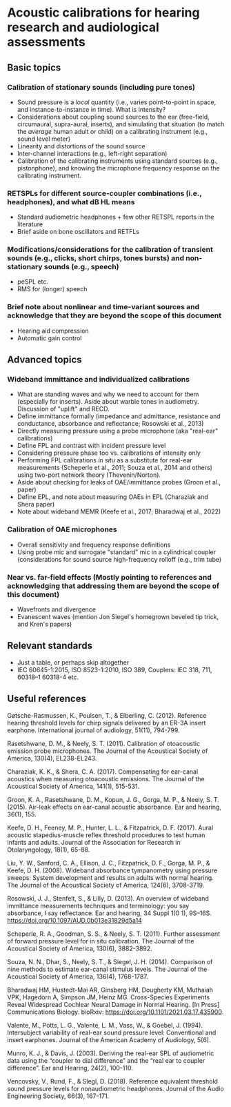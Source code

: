 # Acoustic calibrations for hearing research and audiological assessments

## Basic topics

### Calibration of stationary sounds (including pure tones)

- Sound pressure is a *local* quantity (i.e., varies point-to-point in space, and instance-to-instance in time). What is intensity?
- Considerations about coupling sound sources to the ear (free-field, circumaural, supra-aural, inserts), and simulating that situation (to match the *average* human adult or child) on a calibrating instrument (e.g., sound level meter)
- Linearity and distortions of the sound source
- Inter-channel interactions (e.g., left-right separation)
- Calibration of the calibrating instruments using standard sources (e.g., pistonphone), and knowing the microphone frequency response on the calibrating instrument.

### RETSPLs for different source-coupler combinations (i.e., headphones), and what dB HL means

- Standard audiometric headphones + few other RETSPL reports in the literature
- Brief aside on bone oscillators and RETFLs

### Modifications/considerations for the calibration of transient sounds (e.g., clicks, short chirps, tones bursts) and non-stationary sounds (e.g., speech)

- peSPL etc.
- RMS for (longer) speech

### Brief note about nonlinear and time-variant sources and acknowledge that they are beyond the scope of this document

- Hearing aid compression
- Automatic gain control

## Advanced topics

### Wideband immittance and individualized calibrations

- What are standing waves and why we need to account for them (especially for inserts). Aside about warble tones in audiometry. Discussion of "uplift" and RECD.
- Define immittance formally (impedance and admittance, resistance and conductance, absorbance and reflectance; Rosowski et al., 2013)
- Directly measuring pressure using a probe microphone (aka "real-ear" calibrations)
- Define FPL and contrast with incident pressure level
- Considering pressure phase too vs. calibrations of intensity only
- Performing FPL calibrations *in situ* as a substitute for real-ear measurements (Scheperle et al., 2011; Souza et al., 2014 and others) using two-port network theory (Thevenin/Norton).
- Aside about checking for leaks of OAE/immittance probes (Groon et al., paper)
- Define EPL, and note about measuring OAEs in EPL (Charaziak and Shera paper)
- Note about wideband MEMR (Keefe et al., 2017; Bharadwaj et al., 2022)

### Calibration of OAE microphones

- Overall sensitivity and frequency response definitions
- Using probe mic and surrogate "standard" mic in a cylindrical coupler (considerations for sound source high-frequency rolloff (e.g., trim tube)

### Near vs. far-field effects (Mostly pointing to references and acknowledging that addressing them are beyond the scope of this document)

- Wavefronts and divergence
- Evanescent waves (mention Jon Siegel's homegrown beveled tip trick, and Kren's papers)

## Relevant standards

- Just a table, or perhaps skip altogether
- IEC 60645-1:2015, ISO 8523-1:2010, ISO 389, Couplers: IEC 318, 711, 60318–1 60318-4 etc.


## Useful references

Gøtsche-Rasmussen, K., Poulsen, T., & Elberling, C. (2012). Reference hearing threshold levels for chirp signals delivered by an ER-3A insert earphone. International journal of audiology, 51(11), 794-799.

Rasetshwane, D. M., & Neely, S. T. (2011). Calibration of otoacoustic emission probe microphones. The Journal of the Acoustical Society of America, 130(4), EL238-EL243.

Charaziak, K. K., & Shera, C. A. (2017). Compensating for ear-canal acoustics when measuring otoacoustic emissions. The Journal of the Acoustical Society of America, 141(1), 515-531.

Groon, K. A., Rasetshwane, D. M., Kopun, J. G., Gorga, M. P., & Neely, S. T. (2015). Air-leak effects on ear-canal acoustic absorbance. Ear and hearing, 36(1), 155.

Keefe, D. H., Feeney, M. P., Hunter, L. L., & Fitzpatrick, D. F. (2017). Aural acoustic stapedius-muscle reflex threshold procedures to test human infants and adults. Journal of the Association for Research in Otolaryngology, 18(1), 65-88.

Liu, Y. W., Sanford, C. A., Ellison, J. C., Fitzpatrick, D. F., Gorga, M. P., & Keefe, D. H. (2008). Wideband absorbance tympanometry using pressure sweeps: System development and results on adults with normal hearing. The Journal of the Acoustical Society of America, 124(6), 3708-3719.

Rosowski, J. J., Stenfelt, S., & Lilly, D. (2013). An overview of wideband immittance measurements techniques and terminology: you say absorbance, I say reflectance. Ear and hearing, 34 Suppl 1(0 1), 9S–16S. https://doi.org/10.1097/AUD.0b013e31829d5a14

Scheperle, R. A., Goodman, S. S., & Neely, S. T. (2011). Further assessment of forward pressure level for in situ calibration. The Journal of the Acoustical Society of America, 130(6), 3882-3892.

Souza, N. N., Dhar, S., Neely, S. T., & Siegel, J. H. (2014). Comparison of nine methods to estimate ear-canal stimulus levels. The Journal of the Acoustical Society of America, 136(4), 1768-1787.

Bharadwaj HM, Hustedt-Mai AR, Ginsberg HM, Dougherty KM, Muthaiah VPK, Hagedorn A, Simpson JM, Heinz MG. Cross-Species Experiments Reveal Widespread Cochlear Neural Damage in Normal Hearing. [In Press] Communications Biology. bioRxiv: https://doi.org/10.1101/2021.03.17.435900.

Valente, M., Potts, L. G., Valente, L. M., Vass, W., & Goebel, J. (1994). Intersubject variability of real-ear sound pressure level: Conventional and insert earphones. Journal of the American Academy of Audiology, 5(6).

Munro, K. J., & Davis, J. (2003). Deriving the real-ear SPL of audiometric data using the “coupler to dial difference” and the “real ear to coupler difference”. Ear and Hearing, 24(2), 100-110.

Vencovsky, V., Rund, F., & Slegl, D. (2018). Reference equivalent threshold sound pressure levels for nonaudiometric headphones. Journal of the Audio Engineering Society, 66(3), 167-171.


